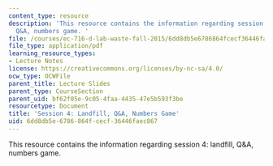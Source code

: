 ```yaml
---
content_type: resource
description: 'This resource contains the information regarding session 4: landfill,
  Q&A, numbers game. '
file: /courses/ec-716-d-lab-waste-fall-2015/6dd8db5e6786864fcecf36446faec867_MITEC_716F15_Session4.pdf
file_type: application/pdf
learning_resource_types:
- Lecture Notes
license: https://creativecommons.org/licenses/by-nc-sa/4.0/
ocw_type: OCWFile
parent_title: Lecture Slides
parent_type: CourseSection
parent_uid: bf62f05e-9c05-4faa-4435-47e5b593f3be
resourcetype: Document
title: 'Session 4: Landfill, Q&A, Numbers Game'
uid: 6dd8db5e-6786-864f-cecf-36446faec867
---
```

This resource contains the information regarding session 4: landfill, Q&A, numbers game. 